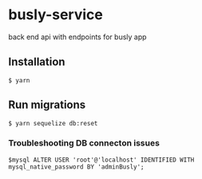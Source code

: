 # busly-service
back end api with endpoints for busly app

## Installation

    $ yarn

## Run migrations

    $ yarn sequelize db:reset

### Troubleshooting DB connecton issues

    $mysql ALTER USER 'root'@'localhost' IDENTIFIED WITH mysql_native_password BY 'adminBusly';

